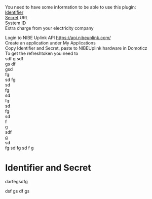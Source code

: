 You need to have some information to be able to use this plugin:  
[Identifier](https://github.com/flopp999/NIBEUplink-Domoticz/blob/main/README.md#identifier-and-secret)  
[Secret](https://github.com/flopp999/NIBEUplink-Domoticz/blob/main/README.md#identifier-and-secret)
URL  
System ID  
Extra charge from your electricity company  

Login to NIBE Uplink API https://api.nibeuplink.com/  
Create an application under My Applications  
Copy Identifier and Secret, paste to NIBEUplink hardware in Domoticz  
To get the refreshtoken you need to  
sdf
g
sdf  
gs
df    
gsd  
fg    
sd 
fg  
sd    
fg    
sd    
fg    
sd  
fg   
sd   
f   
g    
sdf    
g    
sd    
fg 
sd
fg
sd
f
g
# Identifier and Secret
darfegsdfg

dsf
gs
df
gs

